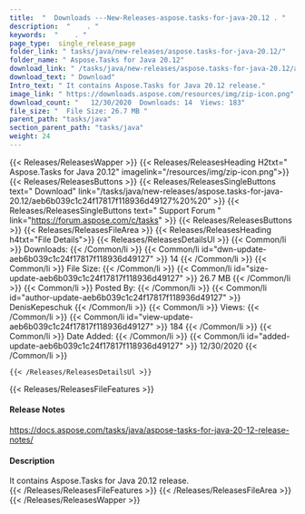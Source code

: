 ```yaml
---
title:  "  Downloads ---New-Releases-aspose.tasks-for-java-20.12 . " 
description:  "    . " 
keywords:  "    . " 
page_type:  single_release_page
folder_link: " tasks/java/new-releases/aspose.tasks-for-java-20.12/"
folder_name: " Aspose.Tasks for Java 20.12"
download_link: " /tasks/java/new-releases/aspose.tasks-for-java-20.12/aeb6b039c1c24f17817f118936d49127"
download_text: " Download"
Intro_text: " It contains Aspose.Tasks for Java 20.12 release."
image_link: " https://downloads.aspose.com/resources/img/zip-icon.png"
download_count: "   12/30/2020  Downloads: 14  Views: 183"
file_size: "  File Size: 26.7 MB "
parent_path: "tasks/java"
section_parent_path: "tasks/java"
weight: 24 
---
```


{{< Releases/ReleasesWapper >}}
  {{< Releases/ReleasesHeading H2txt=" Aspose.Tasks for Java 20.12" imagelink="/resources/img/zip-icon.png">}}
  {{< Releases/ReleasesButtons >}}
    {{< Releases/ReleasesSingleButtons text=" Download" link="/tasks/java/new-releases/aspose.tasks-for-java-20.12/aeb6b039c1c24f17817f118936d49127%20%20" >}}
    {{< Releases/ReleasesSingleButtons text=" Support Forum " link="https://forum.aspose.com/c/tasks" >}}
  {{< Releases/ReleasesButtons >}}
  {{< Releases/ReleasesFileArea >}}
    {{< Releases/ReleasesHeading h4txt="File Details">}}
    {{< Releases/ReleasesDetailsUl >}}
            {{< Common/li  >}} Downloads: {{< /Common/li >}} 
      {{< Common/li id="dwn-update-aeb6b039c1c24f17817f118936d49127" >}} 14 {{< /Common/li >}} 
      {{< Common/li  >}} File Size: {{< /Common/li >}} 
      {{< Common/li id="size-update-aeb6b039c1c24f17817f118936d49127" >}} 26.7 MB {{< /Common/li >}} 
      {{< Common/li  >}} Posted By: {{< /Common/li >}} 
      {{< Common/li id="author-update-aeb6b039c1c24f17817f118936d49127" >}} DenisKepeschuk {{< /Common/li >}} 
      {{< Common/li  >}} Views: {{< /Common/li >}} 
      {{< Common/li id="view-update-aeb6b039c1c24f17817f118936d49127" >}} 184 {{< /Common/li >}} 
      {{< Common/li  >}} Date Added: {{< /Common/li >}} 
      {{< Common/li id="added-update-aeb6b039c1c24f17817f118936d49127" >}} 12/30/2020 {{< /Common/li >}} 

    {{< /Releases/ReleasesDetailsUl >}}

  {{< Releases/ReleasesFileFeatures >}}
      <h4>Release Notes</h4><div><a href="https://docs.aspose.com/tasks/java/aspose-tasks-for-java-20-12-release-notes/">https://docs.aspose.com/tasks/java/aspose-tasks-for-java-20-12-release-notes/</a></div><h4>Description</h4><div class="HTMLDescription">It contains Aspose.Tasks for Java 20.12 release.</div>
  {{< /Releases/ReleasesFileFeatures >}}
 {{< /Releases/ReleasesFileArea >}}
{{< /Releases/ReleasesWapper >}}


